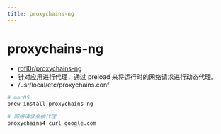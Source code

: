 ```yaml
---
title: proxychains-ng
---
```


# proxychains-ng

- [rofl0r/proxychains-ng](https://github.com/rofl0r/proxychains-ng)
- 针对应用进行代理，通过 preload 来将运行时的网络请求进行动态代理。
- /usr/local/etc/proxychains.conf

```bash
# macOS
brew install proxychains-ng

# 网络请求会被代理
proxychains4 curl google.com
```
